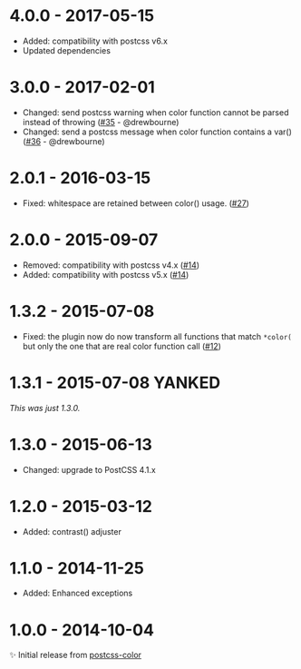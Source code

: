 # 4.0.0 - 2017-05-15

- Added: compatibility with postcss v6.x
- Updated dependencies

# 3.0.0 - 2017-02-01

- Changed: send postcss warning when color function cannot be parsed instead of throwing
([#35](https://github.com/postcss/postcss-color-function/pull/35) - @drewbourne)
- Changed: send a postcss message when color function contains a var()
([#36](https://github.com/postcss/postcss-color-function/pull/36) - @drewbourne) 

# 2.0.1 - 2016-03-15

- Fixed: whitespace are retained between color() usage.
  ([#27](https://github.com/postcss/postcss-color-function/pull/27))

# 2.0.0 - 2015-09-07

- Removed: compatibility with postcss v4.x
([#14](https://github.com/postcss/postcss-color-function/pull/14))
- Added: compatibility with postcss v5.x
([#14](https://github.com/postcss/postcss-color-function/pull/14))

# 1.3.2 - 2015-07-08

- Fixed: the plugin now do now transform all functions that match `*color(` but
only the one that are real color function call
([#12](https://github.com/postcss/postcss-color-function/pull/12))

# 1.3.1 - 2015-07-08 **YANKED**

_This was just 1.3.0._

# 1.3.0 - 2015-06-13

- Changed: upgrade to PostCSS 4.1.x

# 1.2.0 - 2015-03-12

- Added: contrast() adjuster

# 1.1.0 - 2014-11-25

- Added: Enhanced exceptions

# 1.0.0 - 2014-10-04

✨ Initial release from [postcss-color](https://github.com/postcss/postcss-color)

